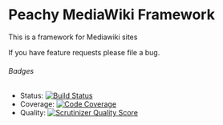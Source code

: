 Peachy MediaWiki Framework
=======

This is a framework for Mediawiki sites

If you have feature requests please file a bug.

###### Badges

* Status: [![Build Status](https://travis-ci.org/MW-Peachy/Peachy.svg?branch=master)](https://travis-ci.org/MW-Peachy/Peachy)
* Coverage: [![Code Coverage](https://scrutinizer-ci.com/g/MW-Peachy/Peachy/badges/coverage.png?s=c4f43d2284ed1fe068b692b9d7778f940912f2ee)](https://scrutinizer-ci.com/g/MW-Peachy/Peachy/)
* Quality: [![Scrutinizer Quality Score](https://scrutinizer-ci.com/g/MW-Peachy/Peachy/badges/quality-score.png?s=16084244d02ed6ee537ab1dbd1c7bc4310a30049)](https://scrutinizer-ci.com/g/MW-Peachy/Peachy/)
